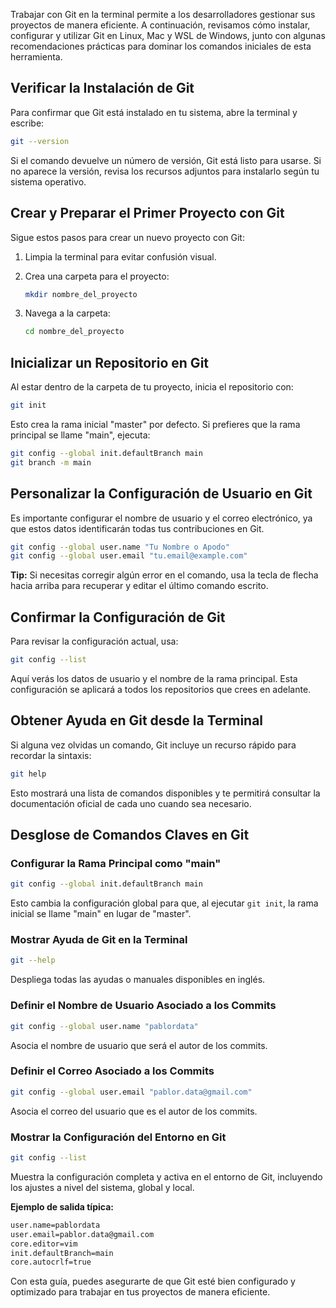 
Trabajar con Git en la terminal permite a los desarrolladores gestionar sus proyectos de manera eficiente. A continuación, revisamos cómo instalar, configurar y utilizar Git en Linux, Mac y WSL de Windows, junto con algunas recomendaciones prácticas para dominar los comandos iniciales de esta herramienta.

## Verificar la Instalación de Git

Para confirmar que Git está instalado en tu sistema, abre la terminal y escribe:

```sh
git --version
```

Si el comando devuelve un número de versión, Git está listo para usarse. Si no aparece la versión, revisa los recursos adjuntos para instalarlo según tu sistema operativo.

## Crear y Preparar el Primer Proyecto con Git

Sigue estos pasos para crear un nuevo proyecto con Git:

1. Limpia la terminal para evitar confusión visual.
2. Crea una carpeta para el proyecto:
    
    ```sh
    mkdir nombre_del_proyecto
    ```
    
3. Navega a la carpeta:
    
    ```sh
    cd nombre_del_proyecto
    ```
    

## Inicializar un Repositorio en Git

Al estar dentro de la carpeta de tu proyecto, inicia el repositorio con:

```sh
git init
```

Esto crea la rama inicial "master" por defecto. Si prefieres que la rama principal se llame "main", ejecuta:

```sh
git config --global init.defaultBranch main
git branch -m main
```

## Personalizar la Configuración de Usuario en Git

Es importante configurar el nombre de usuario y el correo electrónico, ya que estos datos identificarán todas tus contribuciones en Git.

```sh
git config --global user.name "Tu Nombre o Apodo"
git config --global user.email "tu.email@example.com"
```

**Tip:** Si necesitas corregir algún error en el comando, usa la tecla de flecha hacia arriba para recuperar y editar el último comando escrito.

## Confirmar la Configuración de Git

Para revisar la configuración actual, usa:

```sh
git config --list
```

Aquí verás los datos de usuario y el nombre de la rama principal. Esta configuración se aplicará a todos los repositorios que crees en adelante.

## Obtener Ayuda en Git desde la Terminal

Si alguna vez olvidas un comando, Git incluye un recurso rápido para recordar la sintaxis:

```sh
git help
```

Esto mostrará una lista de comandos disponibles y te permitirá consultar la documentación oficial de cada uno cuando sea necesario.

## Desglose de Comandos Claves en Git

### Configurar la Rama Principal como "main"

```sh
git config --global init.defaultBranch main
```

Esto cambia la configuración global para que, al ejecutar `git init`, la rama inicial se llame "main" en lugar de "master".

### Mostrar Ayuda de Git en la Terminal

```sh
git --help
```

Despliega todas las ayudas o manuales disponibles en inglés.

### Definir el Nombre de Usuario Asociado a los Commits

```sh
git config --global user.name "pablordata"
```

Asocia el nombre de usuario que será el autor de los commits.

### Definir el Correo Asociado a los Commits

```sh
git config --global user.email "pablor.data@gmail.com"
```

Asocia el correo del usuario que es el autor de los commits.

### Mostrar la Configuración del Entorno en Git

```sh
git config --list
```

Muestra la configuración completa y activa en el entorno de Git, incluyendo los ajustes a nivel del sistema, global y local.

**Ejemplo de salida típica:**

```sh
user.name=pablordata
user.email=pablor.data@gmail.com
core.editor=vim
init.defaultBranch=main
core.autocrlf=true
```

Con esta guía, puedes asegurarte de que Git esté bien configurado y optimizado para trabajar en tus proyectos de manera eficiente.